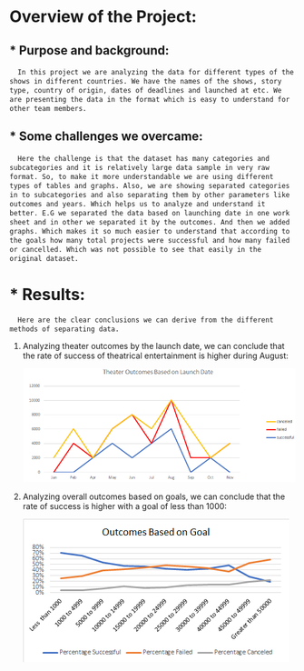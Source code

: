 # Overview of the Project:

## * Purpose and background:
      In this project we are analyzing the data for different types of the shows in different countries. We have the names of the shows, story type, country of origin, dates of deadlines and launched at etc. We are presenting the data in the format which is easy to understand for other team members.

## * Some challenges we overcame:
      Here the challenge is that the dataset has many categories and subcategories and it is relatively large data sample in very raw format. So, to make it more understandable we are using different types of tables and graphs. Also, we are showing separated categories in to subcategories and also separating them by other parameters like outcomes and years. Which helps us to analyze and understand it better. E.G we separated the data based on launching date in one work sheet and in other we separated it by the outcomes. And then we added graphs. Which makes it so much easier to understand that according to the goals how many total projects were successful and how many failed or cancelled. Which was not possible to see that easily in the original dataset.


# * Results:
      Here are the clear conclusions we can derive from the different methods of separating data.

1.	Analyzing theater outcomes by the launch date, we can conclude that the rate of success of theatrical entertainment is higher during August:

      ![Theater-Outcomes-vs-Launch](https://github.com/KJoshi111/kickstarter-analysis/blob/main/Theater_Outcomes_vs_Launch.png)

2.	Analyzing overall outcomes based on goals, we can conclude that the rate of success is higher with a goal of less than 1000:
      
      ![Outcomes-vs-Goals](https://github.com/KJoshi111/kickstarter-analysis/blob/main/Outcomes_vs_Goals.png)
